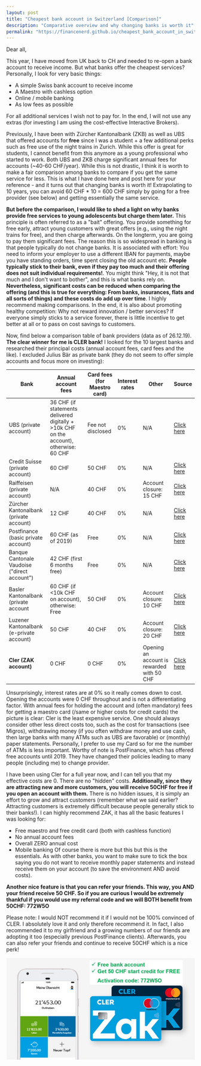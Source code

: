 ```yaml
---
layout: post
title: "Cheapest bank account in Switzerland [Comparison]"
description: "Comparative overview and why changing banks is worth it"
permalink: "https://financenerd.github.io/cheapest_bank_account_in_switzerland_comparison"
---
```




Dear all,

This year, I have moved from UK back to CH and needed to re-open a bank account to receive income. But what banks offer the cheapest services? Personally, I look for very basic things:
  - A simple Swiss bank account to receive income
  - A Maestro with cashless option
  - Online / mobile banking
  - As low fees as possible
  
For all additional services I wish not to pay for. In the end, I will not use any extras (for investing I am using the cost-effective Interactive Brokers).

Previously, I have been with Zürcher Kantonalbank (ZKB) as well as UBS that offered accounts for **free** since I was a student + a few additional perks such as free use of the night trains in Zurich. While this offer is great for students, I cannot benefit from this anymore as a young professional who started to work. Both UBS and ZKB charge significant annual fees for accounts (~40-60 CHF/year). While this is not drastic, I think it is worth to make a fair comparison among banks to compare if you get the same service for less. This is what I have done here and post here for your reference - and it turns out that changing banks is worth it! Extrapolating to 10 years, you can avoid 60 CHF * 10 = 600 CHF simply by going for a free provider (see below) and getting essentially the same service.

**But before the comparison, I would like to shed a light on why banks provide free services to young adolescents but charge them later.** This principle is often referred to as a "bait" offering. You provide something for free early, attract young customers with great offers (e.g., using the night trains for free), and then charge afterwards. On the longterm, you are going to pay them significant fees. The reason this is so widespread in banking is that people typically do not change banks. It is associated with effort: You need to inform your employer to use a different IBAN for payments, maybe you have standing orders, time spent closing the old account etc. **People typically stick to their bank, even if they pay too much and their offering does not suit individual requirements!**. 
You might think "Hey, it is not that much and I don't want to bother", and this is what banks rely on. **Nevertheless, significant costs can be reduced when comparing the offering (and this is true for everything: From banks, insurances, flats and all sorts of things) and these costs do add up over time**. I highly recommend making comparisons. In the end, it is also about promoting healthy competition: Why not reward innovation / better services? If everyone simply sticks to a service forever, there is little incentive to get better at all or to pass on cost savings to customers.

Now, find below a comparison table of bank providers (data as of 26.12.19). **The clear winner for me is CLER bank!**
I looked for the 10 largest banks and researched their principal costs (annual account fees, card fees and the like). I excluded Julius Bär as private bank (they do not seem to offer simple accounts and focus more on investing):

| Bank | Annual account fees | Card fees (for Maestro card) | Interest rates | Other | Source |
| ------------- | ------------- | ------------- | ------------- | ------------- | ------------- |
| UBS (private account) | 36 CHF (if statements delivered digitally + >10k CHF on the account), otherwise: 60 CHF | Fee not disclosed | 0% | N/A | [Click here](https://www.ubs.com/ch/de/private/accounts-and-cards/accounts/personal-account.html) |
| Credit Suisse (private account) | 60 CHF | 50 CHF | 0% | N/A | [Click here](https://www.credit-suisse.com/ch/de/privatkunden/konto-karten/privatkonto.html) |
| Raiffeisen (private account) | N/A | 40 CHF | 0% | Account closure: 15 CHF | [Click here](https://www.raiffeisen.ch/content/dam/www/zuerich-flughafen/pdf/privatkunden_de.pdf) |
| Zürcher Kantonalbank (private account) | 12 CHF | 40 CHF | 0% | N/A | [Click here](https://www.zkb.ch/media/pub/zahlen/privatkunden-preise-konditionen-219923.pdf) |
| Postfinance (basic private account) | 60 CHF (as of 2019) | Free | 0% | N/A | [Click here](https://www.postfinance.ch/en/detail/pricing-2019/private-customers.html) |
| Banque Cantonale Vaudoise ("direct account") | 42 CHF (first 6 months free) | Free | 0% | N/A | [Click here](https://www.bcv.ch/en/Personal-Banking/Produits/Account-rates-and-conditions) |
| Basler Kantonalbank (private account | 60 CHF (if <10k CHF on account), otherwise: Free | 50 CHF | 0% | Account closure: 10 CHF | [Click here](https://www.blkb.ch/kundencenter/preise-fuer-privatpersonen) |
| Luzener Kantonalbank (e-private account) | 50 CHF | 40 CHF | 0% | Account closure: 20 CHF | [Click here](https://www.lukb.ch/documents/38421/318495/LUKB-Dienstleistungspreise-Privatkunden.pdf/828c1e34-7108-e7ac-a42e-206131185148?t=1567154269632) |
| **Cler (ZAK account)** | 0 CHF | 0 CHF | 0% | Opening an account is rewarded with 50 CHF | [Click here](https://www.cler.ch/de/privatkunden/konten-und-karten#anchor=konten)|

Unsurprisingly, interest rates are at 0% so it really comes down to cost. Opening the accounts were 0 CHF throughout and is not a differentiating factor. With annual fees for holding the account and (often mandatory) fees for getting a maestro card (/same or higher costs for credit cards) the picture is clear: Cler is the least expensive service. One should always consider other less direct costs too, such as the cost for transactions (see Migros), withdrawing money (if you often withdraw money and use cash, then large banks with many ATMs such as UBS are favorable) or (monthly) paper statements. Personally, I prefer to use my Card so for me the number of ATMs is less important.
Worthy of note is PostFinance, which has offered free accounts until 2019. They have changed their policies leading to many people (including me) to change provider.

I have been using Cler for a full year now, and I can tell you that my effective costs are 0. There are no "hidden" costs. **Additionally, since they are attracting new and more customers, you will receive 50CHF for free if you open an account with them.**  There is no hidden issues, it is simply an effort to grow and attract customers (remember what we said earlier? Attracting customers is extremely difficult because people generally stick to their banks!).
I can highly recommend ZAK, it has all the basic features I was looking for:
  - Free maestro and free credit card (both with cashless function)
  - No annual account fees
  - Overall ZERO annual cost
  - Mobile banking
Of course there is more but this but this is the essentials. As with other banks, you want to make sure to tick the box saying you do not want to receive monthly paper statements and instead receive them on your account (to save the environment AND avoid costs).

**Another nice feature is that you can refer your friends. This way, you AND your friend receive 50 CHF. So if you are curious I would be extremely thankful if you would use my referral code and we will BOTH benefit from 50CHF: 772W5O** 

Please note: I would NOT recommend it if I would not be 100% convinced of CLER. I absolutely love it and only therefore recommend it. In fact, I also recommended it to my girlfriend and a growing numbers of our friends are adopting it too (especially previous PostFinance clients). Afterwards, you can also refer your friends and continue to receive 50CHF which is a nice perk!

<img src="https://raw.githubusercontent.com/financenerd/financenerd.github.io/master/_posts/images/ZAK.JPEG">






